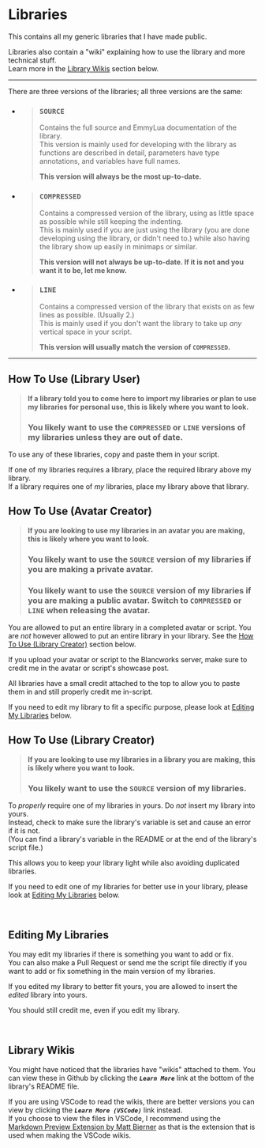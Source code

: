 # Libraries
This contains all my generic libraries that I have made public.

Libraries also contain a "wiki" explaining how to use the library and more technical stuff.  
Learn more in the [Library Wikis](#library-wikis) section below.

***
There are three versions of the libraries; all three versions are the same:
* > ### `SOURCE`
  > Contains the full source and EmmyLua documentation of the library.  
    This version is mainly used for developing with the library as functions are described in detail, parameters have type annotations, and variables have full names.
  >
  > **This version will always be the most up-to-date.**
* > ### `COMPRESSED`
  > Contains a compressed version of the library, using as little space as possible while still keeping the indenting.  
    This is mainly used if you are just using the library (you are done developing using the library, or didn't need to.) while also having the library show up easily in minimaps or similar.
  >
  > **This version will not always be up-to-date. If it is not and you want it to be, let me know.**
* > ### `LINE`
  > Contains a compressed version of the library that exists on as few lines as possible. (Usually 2.)  
    This is mainly used if you don't want the library to take up *any* vertical space in your script.
  >
  > **This version will usually match the version of `COMPRESSED`.**
***

## How To Use (Library User)
> **If a library told you to come here to import my libraries or plan to use my libraries for personal use, this is likely where you want to look.**
> ### You likely want to use the `COMPRESSED` or `LINE` versions of my libraries unless they are out of date.

To use any of these libraries, copy and paste them in your script.

If one of my libraries requires a library, place the required library above my library.  
If a library requires one of *my* libraries, place my library above that library.

## How To Use (Avatar Creator)
> **If you are looking to use my libraries in an avatar you are making, this is likely where you want to look.**
> ### You likely want to use the `SOURCE` version of my libraries if you are making a private avatar.
> ### You likely want to use the `SOURCE` version of my libraries if you are making a public avatar. Switch to `COMPRESSED` or `LINE` when releasing the avatar.

You are allowed to put an entire library in a completed avatar or script. You are *not* however allowed to put an entire library in your library. See the [How To Use (Library Creator)](#how-to-use-library-creator) section below.

If you upload your avatar or script to the Blancworks server, make sure to credit me in the avatar or script's showcase post.

All libraries have a small credit attached to the top to allow you to paste them in and still properly credit me in-script.

If you need to edit my library to fit a specific purpose, please look at [Editing My Libraries](#editing-my-libraries) below.

## How To Use (Library Creator)
> **If you are looking to use my libraries in a library you are making, this is likely where you want to look.**
> ### You likely want to use the `SOURCE` version of my libraries.

To *properly* require one of my libraries in yours. Do *not* insert my library into yours.  
Instead, check to make sure the library's variable is set and cause an error if it is not.  
(You can find a library's variable in the README or at the end of the library's script file.)

This allows you to keep your library light while also avoiding duplicated libraries.

If you need to edit one of my libraries for better use in your library, please look at [Editing My Libraries](#editing-my-libraries) below. 


&nbsp;
## Editing My Libraries
You may edit my libraries if there is something you want to add or fix.  
You can also make a Pull Request or send me the script file directly if you want to add or fix something in the main version of my libraries.

If you edited my library to better fit yours, you are allowed to insert the *edited* library into yours.

You should still credit me, even if you edit my library.

&nbsp;
## Library Wikis
You might have noticed that the libraries have "wikis" attached to them. You can view these in Github by clicking the ***`Learn More`*** link at the bottom of the library's README file.

If you are using VSCode to read the wikis, there are better versions you can view by clicking the ***`Learn More (VSCode)`*** link instead.  
If you choose to view the files in VSCode, I recommend using the [Markdown Preview Extension by Matt Bierner](vscode:extension/bierner.github-markdown-preview) as that is the extension that is used when making the VSCode wikis.
